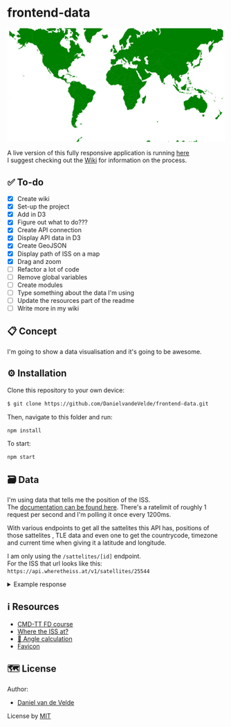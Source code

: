 # frontend-data

<kbd>![Site image](https://raw.githubusercontent.com/DanielvandeVelde/frontend-data/master/hero.svg "Site image")</kbd>

A live version of this fully responsive application is running [here](https://datafish.herokuapp.com/)  
I suggest checking out the [Wiki](https://github.com/DanielvandeVelde/frontend-data/wiki) for information on the process.

## ✅ To-do

- [x] Create wiki
- [x] Set-up the project
- [x] Add in D3
- [x] Figure out what to do???
- [x] Create API connection
- [x] Display API data in D3
- [x] Create GeoJSON
- [x] Display path of ISS on a map
- [x] Drag and zoom
- [ ] Refactor a lot of code
- [ ] Remove global variables
- [ ] Create modules
- [ ] Type something about the data I'm using
- [ ] Update the resources part of the readme
- [ ] Write more in my wiki

## 📋 Concept

I'm going to show a data visualisation and it's going to be awesome.

## ⚙️ Installation

Clone this repository to your own device:

```bash
$ git clone https://github.com/DanielvandeVelde/frontend-data.git
```

Then, navigate to this folder and run:

```bash
npm install
```

To start:

```bash
npm start
```

## 🗃 Data

I'm using data that tells me the position of the ISS.  
The [documentation can be found here](https://wheretheiss.at/w/developer).
There's a ratelimit of roughly 1 request per second and I'm polling it once every 1200ms.

With various endpoints to get all the sattelites this API has, positions of those sattelites , TLE data and even one to get the countrycode, timezone and current time when giving it a latitude and longitude.

I am only using the `/sattelites/[id]` endpoint.  
For the ISS that url looks like this: `https://api.wheretheiss.at/v1/satellites/25544`

<details>
<summary>Example response</summary>

```json
{
  "name": "iss",
  "id": 25544,
  "latitude": 50.11496269845,
  "longitude": 118.07900427317,
  "altitude": 408.05526028199,
  "velocity": 27635.971970874,
  "visibility": "daylight",
  "footprint": 4446.1877699772,
  "timestamp": 1364069476,
  "daynum": 2456375.3411574,
  "solar_lat": 1.3327003598631,
  "solar_lon": 238.78610691196,
  "units": "kilometers"
}
```

</details>

## ℹ️ Resources

- [CMD-TT FD course](https://github.com/cmda-tt/course-21-22/tree/main/fd)
- [Where the ISS at?](https://wheretheiss.at/w/developer)
- [🚀 Angle calculation](https://stackoverflow.com/a/59906056)
- [Favicon](https://favicon.io/emoji-favicons/rocket/)

## 🗺️ License

Author:

- [Daniel van de Velde](https://github.com/DanielvandeVelde)

License by
[MIT](https://opensource.org/licenses/MIT)
